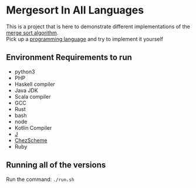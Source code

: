 # Mergesort In All Languages

This is a project that is here to demonstrate different implementations of the [merge sort algorithm](https://en.wikipedia.org/wiki/Merge_sort).<br>
Pick up a [programming language](https://en.wikipedia.org/wiki/List_of_programming_languages) and try to implement it yourself

## Environment Requirements to run

  * python3 
  * PHP
  * Haskell compiler
  * Java JDK 
  * Scala compiler
  * GCC
  * Rust
  * bash
  * node
  * Kotlin Compiler
  * [J](https://code.jsoftware.com/wiki/System/Installation)
  * [ChezScheme](https://cisco.github.io/ChezScheme/)
  * Ruby
  
 ## Running all of the versions
 
 Run the command: `./run.sh`

